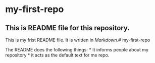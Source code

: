 # my-first-repo

## This is README file for this repository.


This is my frist README file. It is written in _Markdown_.# my-first-repo

The README does the following things:
    * It informs people about my repository
    * it acts as the default text for me repo.